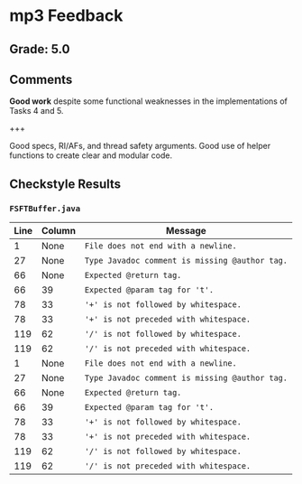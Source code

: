 # mp3 Feedback

## Grade: 5.0

## Comments
**Good work** despite some functional weaknesses in the implementations of Tasks 4 and 5.

+++

Good specs, RI/AFs, and thread safety arguments. Good use of helper functions to create clear and modular code.

## Checkstyle Results
### `FSFTBuffer.java`
| Line | Column | Message |
| ---- | ------ | ------- |
| 1 | None | `File does not end with a newline.` |
| 27 | None | `Type Javadoc comment is missing @author tag.` |
| 66 | None | `Expected @return tag.` |
| 66 | 39 | `Expected @param tag for 't'.` |
| 78 | 33 | `'+' is not followed by whitespace.` |
| 78 | 33 | `'+' is not preceded with whitespace.` |
| 119 | 62 | `'/' is not followed by whitespace.` |
| 119 | 62 | `'/' is not preceded with whitespace.` |
| 1 | None | `File does not end with a newline.` |
| 27 | None | `Type Javadoc comment is missing @author tag.` |
| 66 | None | `Expected @return tag.` |
| 66 | 39 | `Expected @param tag for 't'.` |
| 78 | 33 | `'+' is not followed by whitespace.` |
| 78 | 33 | `'+' is not preceded with whitespace.` |
| 119 | 62 | `'/' is not followed by whitespace.` |
| 119 | 62 | `'/' is not preceded with whitespace.` |

